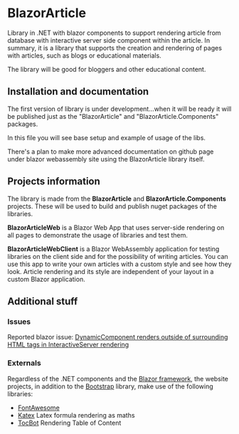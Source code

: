 <!-- https://github.com/witM/BlazorArticle -->
<!-- github pages: https://witm.github.io/BlazorArticle -->

# BlazorArticle

Library in .NET with blazor components to support rendering article from database with interactive server side component within the article. In summary, it is a library that supports the creation and rendering of pages with articles, such as blogs or educational materials.

The library will be good for bloggers and other educational content.

## Installation and documentation

The first version of library is under development...when it will be ready it will be published just as the "BlazorArticle" and "BlazorArticle.Components" packages.

In this file you will see base setup and example of usage of the libs.

There's a plan to make more advanced documentation on github page under blazor webassembly site using the BlazorArticle library itself.

## Projects information

The library is made from the **BlazorArticle** and **BlazorArticle.Components** projects. These will be used to build and publish nuget packages of the libraries.

**BlazorArticleWeb** is a Blazor Web App that uses server-side rendering on all pages to demonstrate the usage of libraries and test them.

**BlazorArticleWebClient** is a Blazor WebAssembly application for testing libraries on the client side and for the possibility of writing articles. You can use this app to write your own articles with a custom style and see how they look. Article rendering and its style are independent of your layout in a custom Blazor application.


## Additional stuff

### Issues

Reported blazor issue: [DynamicComponent renders outside of surrounding HTML tags in InteractiveServer rendering](https://github.com/dotnet/aspnetcore/issues/61760)

### Externals

Regardless of the .NET components and the [Blazor framework](https://dotnet.microsoft.com/en-us/apps/aspnet/web-apps/blazor), the website projects, in addition to the [Bootstrap](https://getbootstrap.com) library, make use of the following libraries:
- [FontAwesome](https://fontawesome.com)
- [Katex](https://katex.org) Latex formula rendering as maths
- [TocBot](https://tscanlin.github.io/tocbot) Rendering Table of Content